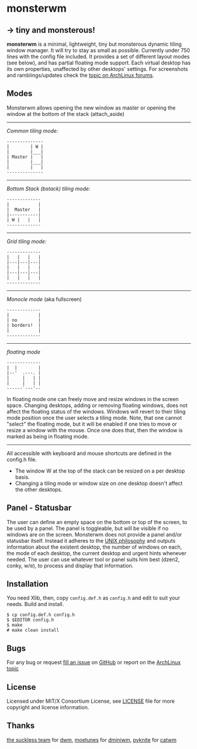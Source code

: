 monsterwm
=========

→ tiny and monsterous!
----------------------

**monsterwm** is a minimal, lightweight, tiny but monsterous dynamic tiling window manager.
It will try to stay as small as possible. Currently under 750 lines with the config file included.
It provides a set of different layout modes (see below), and has partial floating mode support.
Each virtual desktop has its own properties, unaffected by other desktops' settings.
For screenshots and ramblings/updates check the [topic on ArchLinux forums][monsterwm].

  [monsterwm]: https://bbs.archlinux.org/viewtopic.php?id=132122


Modes
-----

Monsterwm allows opening the new window as master or
opening the window at the bottom of the stack (attach\_aside)

---

*Common tiling mode:*

    --------------
    |        | W |
    |        |___|
    | Master |   |
    |        |___|
    |        |   |
    --------------

---

*Bottom Stack (bstack) tiling mode:*

    -------------
    |           |
    |  Master   |
    |-----------|
    | W |   |   |
    -------------

---

 *Grid tiling mode:*

    -------------
    |   |   |   |
    |---|---|---|
    |   |   |   |
    |---|---|---|
    |   |   |   |
    -------------

---

 *Monocle mode* (aka fullscreen)

    -------------
    |           |
    | no        |
    | borders!  |
    |           |
    -------------

---

 *floating mode*

    -------------
    |  |        |
    |--'  .---. |
    |     |   | |
    |     |   | |
    ------`---'--

 In floating mode one can freely move and resize windows in the screen space.
 Changing desktops, adding or removing floating windows, does not affect the
 floating status of the windows. Windows will revert to their tiling mode
 position once the user selects a tiling mode.
 Note, that one cannot "select" the floating mode, but it will be enabled if
 one tries to move or resize a window with the mouse. Once one does that, then
 the window is marked as being in floating mode.

---

All accessible with keyboard and mouse shortcuts are defined in the config.h file.

 * The window W at the top of the stack can be resized on a per desktop basis.
 * Changing a tiling mode or window size on one desktop doesn't affect the other desktops.


Panel - Statusbar
-----------------

The user can define an empty space on the bottom or top of the screen, to be
used by a panel. The panel is toggleable, but will be visible if no windows are
on the screen.
Monsterwm does not provide a panel and/or statusbar itself. Instead it adheres
to the [UNIX philosophy][unix] and outputs information about the existent
desktop, the number of windows on each, the mode of each desktop, the current
desktop and urgent hints whenever needed. The user can use whatever tool or
panel suits him best (dzen2, conky, w/e), to process and display that information.

  [unix]: http://en.wikipedia.org/wiki/Unix_philosophy


Installation
------------

You need Xlib, then,
copy `config.def.h` as `config.h`
and edit to suit your needs.
Build and install.

    $ cp config.def.h config.h
    $ $EDITOR config.h
    $ make
    # make clean install


Bugs
----

For any bug or request [fill an issue][bug] on [GitHub][ghp] or report on the [ArchLinux topic][monsterwm]

  [bug]: https://github.com/c00kiemon5ter/monsterwm/issues
  [ghp]: https://github.com/c00kiemon5ter/monsterwm


License
-------

Licensed under MIT/X Consortium License, see [LICENSE][law] file for more copyright and license information.

  [law]: https://raw.github.com/c00kiemon5ter/monsterwm/master/LICENSE

Thanks
------

[the suckless team][skls] for [dwm][],
[moetunes][] for [dminiwm][],
[pyknite][] for [catwm][]

  [skls]: http://suckless.org/
  [dwm]:  http://dwm.suckless.org/
  [moetunes]: https://github.com/moetunes
  [dminiwm]:  https://bbs.archlinux.org/viewtopic.php?id=126463
  [pyknite]: https://github.com/pyknite
  [catwm]:   https://github.com/pyknite/catwm

